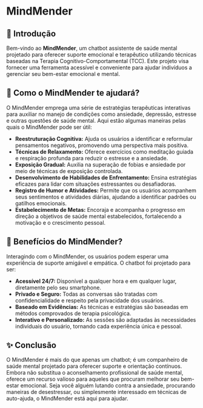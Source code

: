 # MindMender

## 🌟 Introdução
Bem-vindo ao **MindMender**, um chatbot assistente de saúde mental projetado para oferecer suporte emocional e terapêutico utilizando técnicas baseadas na Terapia Cognitivo-Comportamental (TCC). Este projeto visa fornecer uma ferramenta acessível e conveniente para ajudar indivíduos a gerenciar seu bem-estar emocional e mental.

## 🚀 Como o MindMender te ajudará?
O MindMender emprega uma série de estratégias terapêuticas interativas para auxiliar no manejo de condições como ansiedade, depressão, estresse e outras questões de saúde mental. Aqui estão algumas maneiras pelas quais o MindMender pode ser útil:

- **Reestruturação Cognitiva:** Ajuda os usuários a identificar e reformular pensamentos negativos, promovendo uma perspectiva mais positiva.
- **Técnicas de Relaxamento:** Oferece exercícios como meditação guiada e respiração profunda para reduzir o estresse e a ansiedade.
- **Exposição Gradual:** Auxilia na superação de fobias e ansiedade por meio de técnicas de exposição controlada.
- **Desenvolvimento de Habilidades de Enfrentamento:** Ensina estratégias eficazes para lidar com situações estressantes ou desafiadoras.
- **Registro de Humor e Atividades:** Permite que os usuários acompanhem seus sentimentos e atividades diárias, ajudando a identificar padrões ou gatilhos emocionais.
- **Estabelecimento de Metas:** Encoraja e acompanha o progresso em direção a objetivos de saúde mental estabelecidos, fortalecendo a motivação e o crescimento pessoal.

## 📅 Benefícios do MindMender?
Interagindo com o MindMender, os usuários podem esperar uma experiência de suporte amigável e empática. O chatbot foi projetado para ser:

- **Acessível 24/7:** Disponível a qualquer hora e em qualquer lugar, diretamente pelo seu smartphone.
- **Privado e Seguro:** Todas as conversas são tratadas com confidencialidade e respeito pela privacidade dos usuários.
- **Baseado em Evidências:** As técnicas e estratégias são baseadas em métodos comprovados de terapia psicológica.
- **Interativo e Personalizado:** As sessões são adaptadas às necessidades individuais do usuário, tornando cada experiência única e pessoal.

## ✨ Conclusão
O MindMender é mais do que apenas um chatbot; é um companheiro de saúde mental projetado para oferecer suporte e orientação contínuos. Embora não substitua o aconselhamento profissional de saúde mental, oferece um recurso valioso para aqueles que procuram melhorar seu bem-estar emocional. Seja você alguém lutando contra a ansiedade, procurando maneiras de desestressar, ou simplesmente interessado em técnicas de auto-ajuda, o MindMender está aqui para ajudar.

